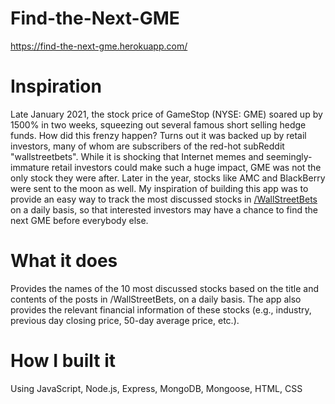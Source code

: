 # Find-the-Next-GME
https://find-the-next-gme.herokuapp.com/

# Inspiration
Late January 2021, the stock price of GameStop (NYSE: GME) soared up by 1500% in two weeks, squeezing out several famous short selling hedge funds. How did this frenzy happen? Turns out it was backed up by retail investors, many of whom are subscribers of the red-hot subReddit "wallstreetbets". While it is shocking that Internet memes and seemingly-immature retail investors could make such a huge impact, GME was not the only stock they were after. Later in the year, stocks like AMC and BlackBerry were sent to the moon as well. My inspiration of building this app was to provide an easy way to track the most discussed stocks in [/WallStreetBets](https://www.reddit.com/r/wallstreetbets/) on a daily basis, so that interested investors may have a chance to find the next GME before everybody else.

# What it does
Provides the names of the 10 most discussed stocks based on the title and contents of the posts in /WallStreetBets, on a daily basis. The app also provides the relevant financial information of these stocks (e.g., industry, previous day closing price, 50-day average price, etc.).

# How I built it
Using JavaScript, Node.js, Express, MongoDB, Mongoose, HTML, CSS
